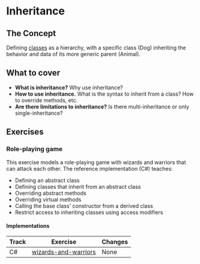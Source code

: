 # Inheritance

## The Concept

Defining [classes][concept-classes] as a hierarchy, with a specific class (Dog) inheriting the behavior and data of its more generic parent (Animal).

## What to cover

- **What is inheritance?** Why use inheritance?
- **How to use inheritance.** What is the syntax to inherit from a class? How to override methods, etc.
- **Are there limitations to inheritance?** Is there multi-inheritance or only single-inheritance?

## Exercises

### Role-playing game

This exercise models a role-playing game with wizards and warriors that can attack each other. The reference implementation (C#) teaches:

- Defining an abstract class
- Defining classes that inherit from an abstract class
- Overriding abstract methods
- Overriding virtual methods
- Calling the base class' constructor from a derived class
- Restrict access to inheriting classes using access modifiers

#### Implementations

| Track | Exercise                                      | Changes |
| ----- | --------------------------------------------- | ------- |
| C#    | [wizards-and-warriors][implementation-csharp] | None    |

[concept-classes]: ./classes.md
[implementation-csharp]: ../../languages/csharp/exercises/concept/wizards-and-warriors/.docs/introduction.md
